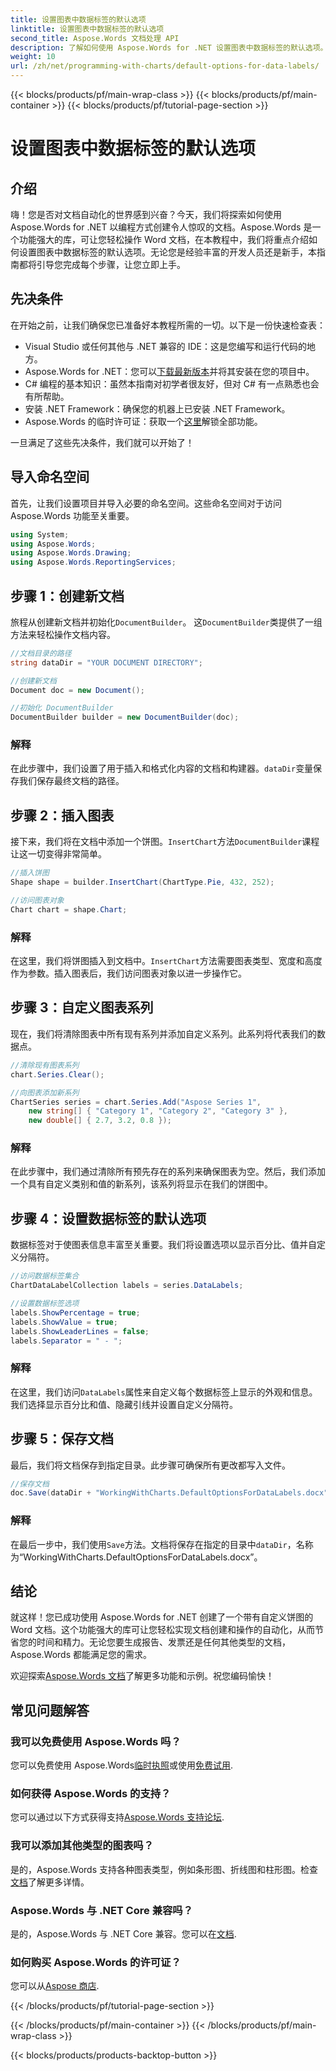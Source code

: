 ```yaml
---
title: 设置图表中数据标签的默认选项
linktitle: 设置图表中数据标签的默认选项
second_title: Aspose.Words 文档处理 API
description: 了解如何使用 Aspose.Words for .NET 设置图表中数据标签的默认选项。按照我们的分步指南轻松创建和自定义图表。
weight: 10
url: /zh/net/programming-with-charts/default-options-for-data-labels/
---
```


{{< blocks/products/pf/main-wrap-class >}}
{{< blocks/products/pf/main-container >}}
{{< blocks/products/pf/tutorial-page-section >}}

# 设置图表中数据标签的默认选项

## 介绍

嗨！您是否对文档自动化的世界感到兴奋？今天，我们将探索如何使用 Aspose.Words for .NET 以编程方式创建令人惊叹的文档。Aspose.Words 是一个功能强大的库，可让您轻松操作 Word 文档，在本教程中，我们将重点介绍如何设置图表中数据标签的默认选项。无论您是经验丰富的开发人员还是新手，本指南都将引导您完成每个步骤，让您立即上手。

## 先决条件

在开始之前，让我们确保您已准备好本教程所需的一切。以下是一份快速检查表：

- Visual Studio 或任何其他与 .NET 兼容的 IDE：这是您编写和运行代码的地方。
-  Aspose.Words for .NET：您可以[下载最新版本](https://releases.aspose.com/words/net/)并将其安装在您的项目中。
- C# 编程的基本知识：虽然本指南对初学者很友好，但对 C# 有一点熟悉也会有所帮助。
- 安装 .NET Framework：确保您的机器上已安装 .NET Framework。
-  Aspose.Words 的临时许可证：获取一个[这里](https://purchase.aspose.com/temporary-license/)解锁全部功能。

一旦满足了这些先决条件，我们就可以开始了！

## 导入命名空间

首先，让我们设置项目并导入必要的命名空间。这些命名空间对于访问 Aspose.Words 功能至关重要。

```csharp
using System;
using Aspose.Words;
using Aspose.Words.Drawing;
using Aspose.Words.ReportingServices;
```

## 步骤 1：创建新文档


旅程从创建新文档并初始化`DocumentBuilder`。 这`DocumentBuilder`类提供了一组方法来轻松操作文档内容。

```csharp
//文档目录的路径
string dataDir = "YOUR DOCUMENT DIRECTORY";

//创建新文档
Document doc = new Document();

//初始化 DocumentBuilder
DocumentBuilder builder = new DocumentBuilder(doc);
```

### 解释

在此步骤中，我们设置了用于插入和格式化内容的文档和构建器。`dataDir`变量保存我们保存最终文档的路径。

## 步骤 2：插入图表

接下来，我们将在文档中添加一个饼图。`InsertChart`方法`DocumentBuilder`课程让这一切变得非常简单。

```csharp
//插入饼图
Shape shape = builder.InsertChart(ChartType.Pie, 432, 252);

//访问图表对象
Chart chart = shape.Chart;
```

### 解释

在这里，我们将饼图插入到文档中。`InsertChart`方法需要图表类型、宽度和高度作为参数。插入图表后，我们访问图表对象以进一步操作它。

## 步骤 3：自定义图表系列

现在，我们将清除图表中所有现有系列并添加自定义系列。此系列将代表我们的数据点。

```csharp
//清除现有图表系列
chart.Series.Clear();

//向图表添加新系列
ChartSeries series = chart.Series.Add("Aspose Series 1",
    new string[] { "Category 1", "Category 2", "Category 3" },
    new double[] { 2.7, 3.2, 0.8 });
```

### 解释

在此步骤中，我们通过清除所有预先存在的系列来确保图表为空。然后，我们添加一个具有自定义类别和值的新系列，该系列将显示在我们的饼图中。

## 步骤 4：设置数据标签的默认选项

数据标签对于使图表信息丰富至关重要。我们将设置选项以显示百分比、值并自定义分隔符。

```csharp
//访问数据标签集合
ChartDataLabelCollection labels = series.DataLabels;

//设置数据标签选项
labels.ShowPercentage = true;
labels.ShowValue = true;
labels.ShowLeaderLines = false;
labels.Separator = " - ";
```

### 解释

在这里，我们访问`DataLabels`属性来自定义每个数据标签上显示的外观和信息。我们选择显示百分比和值、隐藏引线并设置自定义分隔符。

## 步骤 5：保存文档

最后，我们将文档保存到指定目录。此步骤可确保所有更改都写入文件。

```csharp
//保存文档
doc.Save(dataDir + "WorkingWithCharts.DefaultOptionsForDataLabels.docx");
```

### 解释

在最后一步中，我们使用`Save`方法。文档将保存在指定的目录中`dataDir`，名称为“WorkingWithCharts.DefaultOptionsForDataLabels.docx”。

## 结论

就这样！您已成功使用 Aspose.Words for .NET 创建了一个带有自定义饼图的 Word 文档。这个功能强大的库可让您轻松实现文档创建和操作的自动化，从而节省您的时间和精力。无论您要生成报告、发票还是任何其他类型的文档，Aspose.Words 都能满足您的需求。

欢迎探索[Aspose.Words 文档](https://reference.aspose.com/words/net/)了解更多功能和示例。祝您编码愉快！

## 常见问题解答

### 我可以免费使用 Aspose.Words 吗？
您可以免费使用 Aspose.Words[临时执照](https://purchase.aspose.com/temporary-license/)或使用[免费试用](https://releases.aspose.com/).

### 如何获得 Aspose.Words 的支持？
您可以通过以下方式获得支持[Aspose.Words 支持论坛](https://forum.aspose.com/c/words/8).

### 我可以添加其他类型的图表吗？
是的，Aspose.Words 支持各种图表类型，例如条形图、折线图和柱形图。检查[文档](https://reference.aspose.com/words/net/)了解更多详情。

### Aspose.Words 与 .NET Core 兼容吗？
是的，Aspose.Words 与 .NET Core 兼容。您可以在[文档](https://reference.aspose.com/words/net/).

### 如何购买 Aspose.Words 的许可证？
您可以从[Aspose 商店](https://purchase.aspose.com/buy).


{{< /blocks/products/pf/tutorial-page-section >}}

{{< /blocks/products/pf/main-container >}}
{{< /blocks/products/pf/main-wrap-class >}}

{{< blocks/products/products-backtop-button >}}
